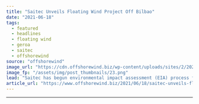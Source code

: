 ```yaml
---
title: "Saitec Unveils Floating Wind Project Off Bilbao"
date: "2021-06-18"
tags: 
  - featured
  - headlines
  - floating wind
  - geroa
  - saitec
  - offshorewind
source: "offshorewind"
image_url: "https://cdn.offshorewind.biz/wp-content/uploads/sites/2/2021/06/18091002/Saitec-SATH-technology.png"
image_fp: "/assets/img/post_thumbnails/23.png"
lead: "Saitec has begun environmental impact assessment (EIA) process for a 45 MW floating wind"
article_url: "https://www.offshorewind.biz/2021/06/18/saitec-unveils-floating-wind-project-off-bilbao/"
---
```


---
